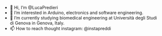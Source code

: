 - 👋 Hi, I’m @LucaPredieri
- 👀 I’m interested in Arduino, electronics and software engineering. 
- 🌱 I’m currently studying biomedical engineering at Università degli Studi di Genova in Genova, Italy.
- 📫 How to reach thought instagram: @instapreddi

<!---
LucaPredieri/LucaPredieri is a ✨ special ✨ repository because its `README.md` (this file) appears on your GitHub profile.
You can click the Preview link to take a look at your changes.
--->
